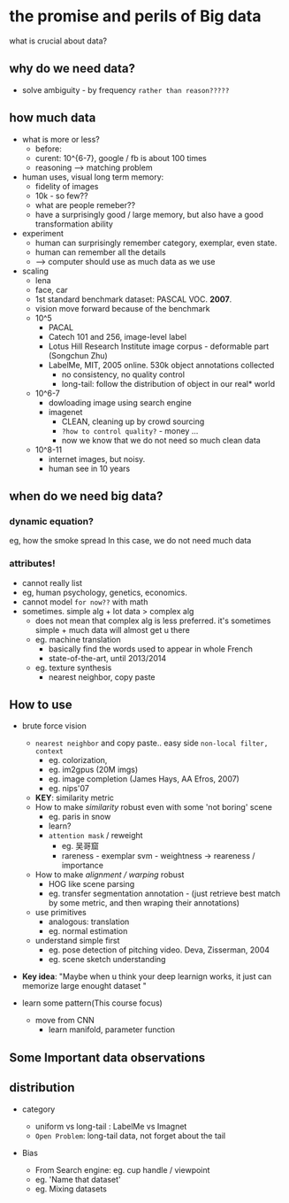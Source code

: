 # the promise and perils of Big data
what is crucial about data?

## why do we need data?
- solve ambiguity - by frequency `rather than reason?????`

## how much data 
- what is more or less?
    + before: 
    + curent: 10^{6-7}, google / fb is about 100 times
    + reasoning --> matching problem
- human uses, visual long term memory: 
    + fidelity of images
    + 10k - so few??
    + what are people remeber??
    + have a surprisingly good / large memory, but also have a good transformation ability
- experiment
    + human can surprisingly remember category, exemplar, even state. 
    + human can remember all the details
    + --> computer should use as much data as we use
- scaling
    + lena
    + face, car
    + 1st standard benchmark dataset: PASCAL VOC. **2007**. 
    + vision move forward because of the benchmark
    + 10^5 
        * PACAL
        * Catech 101 and 256, image-level label
        * Lotus Hill Research Institute image corpus - deformable part (Songchun Zhu)
        * LabelMe, MIT, 2005 online. 530k object annotations collected
            - no consistency, no quality control
            - long-tail: follow the distribution of object in our real* world
    + 10^6-7
        * dowloading image using search engine
        * imagenet
            - CLEAN, cleaning up by crowd sourcing
            - `?how to control quality?` - money ...
            - now we know that we do not need so much clean data
    + 10^8-11
        * internet images, but noisy. 
        * human see in 10 years


## when do we need big data?

### dynamic equation?
eg, how the smoke spread
In this case, we do not need much data

### attributes!
- cannot really list
- eg, human psychology, genetics, economics. 
- cannot model `for now??` with math
- sometimes. simple alg + lot data > complex alg
    + does not mean that complex alg is less preferred. it's sometimes simple + much data will almost get u there
    + eg. machine translation
        * basically find the words used to appear in whole French 
        * state-of-the-art, until 2013/2014
    + eg. texture synthesis
        * nearest neighbor, copy paste


## How to use
- brute force vision
    + `nearest neighbor` and copy paste.. easy side
        ``non-local filter, context``
        * eg. colorization, 
        * eg. im2gpus (20M imgs)
        * eg. image completion (James Hays, AA Efros, 2007)
        * eg. nips'07
    + **KEY**: similarity metric
    + How to make *similarity* robust even with some 'not boring' scene
        * eg. paris in snow
        * learn? 
        * `attention mask` / reweight
            - eg. 吴哥窟
            - rareness - exemplar svm - weightness -> reareness / importance
    + How to make *alignment / warping* robust
        * HOG like scene parsing
        * eg. transfer segmentation annotation - (just retrieve best match by some metric, and then wraping their annotations)
    + use primitives
        * analogous: translation
        * eg. normal estimation
    + understand simple first
        * eg. pose detection of pitching video. Deva, Zisserman, 2004
        * eg. scene sketch understanding
- **Key idea**: "Maybe when u think your deep learnign works, it just can memorize large enought dataset "

- learn some pattern(This course focus)
    + move from CNN
        * learn manifold, parameter function


## Some Important  data observations

## distribution
- category
    + uniform vs long-tail :  LabelMe vs Imagnet
    + `Open Problem`: long-tail data, not forget about the tail

- Bias
    + From Search engine: eg. cup handle / viewpoint
    + eg. 'Name that dataset'
    + eg. Mixing datasets






































